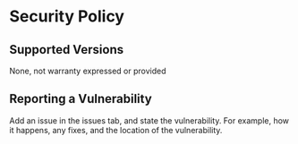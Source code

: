 # Security Policy

## Supported Versions
None, not warranty expressed or provided

## Reporting a Vulnerability
Add an issue in the issues tab, and state the vulnerability. For example, how it happens, any fixes, and the location of the vulnerability.

